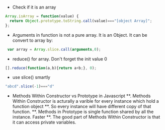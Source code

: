 * Check if it is an array 
```js
Array.isArray = function(value) {
  return Object.prototype.toString.call(value)==="[object Array]";
};
```
* Arguments in function is not a pure array. It is an Object. It can be convert to array by:
```js
 var array = Array.slice.call(arguments,0);
```

* reduce() for array. Don't forget the init value 0
```js
[].reduce(function(a,b){return a+b;}, 0);
```

* use slice() smartly 
```js
"abcd".slice(-1)==="d"
```
* Methods Within Constructor vs Prototype in Javascript
 **. Methods Within Constructor is acturally a varible for every instance which hold a function object
 **. So every instance will have different copy of that function.
 **. Methods in Prototype is single function shared by all the instance. Faster
 **. The good part of Methods Within Constructor is that it can access private variables.
